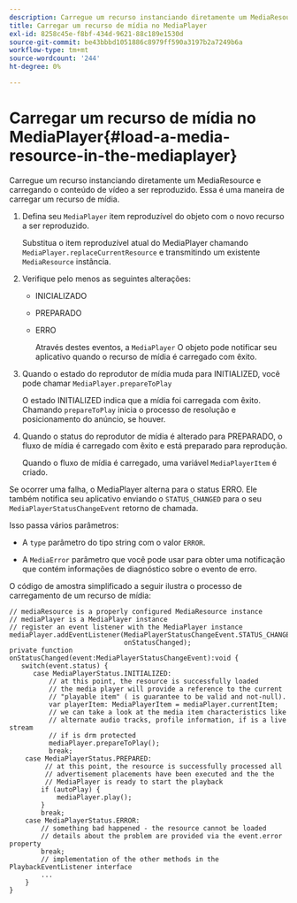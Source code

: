 ```yaml
---
description: Carregue um recurso instanciando diretamente um MediaResource e carregando o conteúdo de vídeo a ser reproduzido. Essa é uma maneira de carregar um recurso de mídia.
title: Carregar um recurso de mídia no MediaPlayer
exl-id: 8258c45e-f8bf-434d-9621-88c189e1530d
source-git-commit: be43bbbd1051886c8979ff590a3197b2a7249b6a
workflow-type: tm+mt
source-wordcount: '244'
ht-degree: 0%

---
```


# Carregar um recurso de mídia no MediaPlayer{#load-a-media-resource-in-the-mediaplayer}

Carregue um recurso instanciando diretamente um MediaResource e carregando o conteúdo de vídeo a ser reproduzido. Essa é uma maneira de carregar um recurso de mídia.

1. Defina seu `MediaPlayer` item reproduzível do objeto com o novo recurso a ser reproduzido.

   Substitua o item reproduzível atual do MediaPlayer chamando `MediaPlayer.replaceCurrentResource` e transmitindo um existente `MediaResource` instância.

1. Verifique pelo menos as seguintes alterações:

   * INICIALIZADO
   * PREPARADO
   * ERRO

      Através destes eventos, a `MediaPlayer` O objeto pode notificar seu aplicativo quando o recurso de mídia é carregado com êxito.

1. Quando o estado do reprodutor de mídia muda para INITIALIZED, você pode chamar `MediaPlayer.prepareToPlay`

   O estado INITIALIZED indica que a mídia foi carregada com êxito. Chamando `prepareToPlay` inicia o processo de resolução e posicionamento do anúncio, se houver.

1. Quando o status do reprodutor de mídia é alterado para PREPARADO, o fluxo de mídia é carregado com êxito e está preparado para reprodução.

   Quando o fluxo de mídia é carregado, uma variável `MediaPlayerItem` é criado.

Se ocorrer uma falha, o MediaPlayer alterna para o status ERRO. Ele também notifica seu aplicativo enviando o `STATUS_CHANGED` para o seu `MediaPlayerStatusChangeEvent` retorno de chamada.

Isso passa vários parâmetros:
* A `type` parâmetro do tipo string com o valor `ERROR`.

* A `MediaError` parâmetro que você pode usar para obter uma notificação que contém informações de diagnóstico sobre o evento de erro.


<!--<a id="example_3774607C6F08473282CF0CB7F3D82373"></a>-->

O código de amostra simplificado a seguir ilustra o processo de carregamento de um recurso de mídia:

```
// mediaResource is a properly configured MediaResource instance 
// mediaPlayer is a MediaPlayer instance 
// register an event listener with the MediaPlayer instance 
mediaPlayer.addEventListener(MediaPlayerStatusChangeEvent.STATUS_CHANGED,  
                             onStatusChanged); 
private function onStatusChanged(event:MediaPlayerStatusChangeEvent):void { 
   switch(event.status) { 
      case MediaPlayerStatus.INITIALIZED: 
          // at this point, the resource is successfully loaded 
          // the media player will provide a reference to the current 
          // "playable item" ( is guarantee to be valid and not-null). 
          var playerItem: MediaPlayerItem = mediaPlayer.currentItem; 
          // we can take a look at the media item characteristics like 
          // alternate audio tracks, profile information, if is a live stream 
          // if is drm protected 
          mediaPlayer.prepareToPlay(); 
          break; 
    case MediaPlayerStatus.PREPARED: 
         // at this point, the resource is successfully processed all  
         // advertisement placements have been executed and the the  
         // MediaPlayer is ready to start the playback 
        if (autoPlay) { 
            mediaPlayer.play(); 
        } 
        break; 
    case MediaPlayerStatus.ERROR: 
        // something bad happened - the resource cannot be loaded 
        // details about the problem are provided via the event.error property 
        break; 
        // implementation of the other methods in the PlaybackEventListener interface 
        ... 
    } 
}
```
